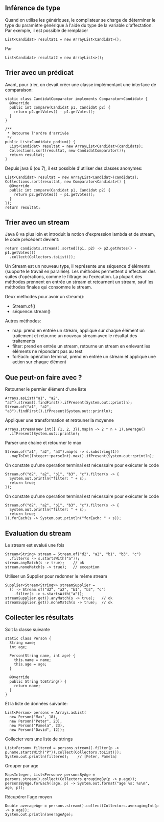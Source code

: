 Inférence de type
-----------------

Quand on utilise les génériques, le compilateur se charge de déterminer le type du
paramètre générique à l'aide du type de la variable d'affectation.
Par exemple, il est possible de remplacer

    List<Candidat> resultat1 = new ArrayList<Candidat>();

Par

    List<Candidat> resultat2 = new ArrayList<>();

Trier avec un prédicat
----------------------

Avant, pour trier, on devait créer une classe implémentant une interface de comparaison:

    static class CandidatComparator implements Comparator<Candidat> {
      @Override
      public int compare(Candidat p1, Candidat p2) {
        return p2.getVotes() - p1.getVotes();
      }
    }
    
    /**
     * Retourne l'ordre d'arrivée
     */
    public List<Candidat> podium() {
      List<Candidat> resultat = new ArrayList<Candidat>(candidats);
      Collections.sort(resultat, new CandidatComparator());
      return resultat;
    }

Depuis java 6 (ou 7), il est possible d'utiliser des classes anonymes:

    List<Candidat> resultat = new ArrayList<Candidat>(candidats);
    Collections.sort(resultat, new Comparator<Candidat>() {
      @Override
      public int compare(Candidat p1, Candidat p2) {
        return p2.getVotes() - p1.getVotes();
      }
    });		
    return resultat;

Trier avec un stream
--------------------

Java 8 va plus loin et introduit la notion d'expression lambda et de stream, le code précédent
devient:

    return candidats.stream().sorted((p1, p2) -> p2.getVotes() - p1.getVotes())
      .collect(Collectors.toList());

Un Stream est un nouveau type, il représente une séquence d'éléments (supporte le travail en
parallèle). Les méthodes permettent d'effectuer des suites d'opérations, comme le filtrage
ou l'exécution. La plupart des méthodes prennent en entrée un stream et retournent un stream,
sauf les méthodes finales qui consomme le stream.

Deux méthodes pour avoir un stream():

* Stream.of()
* séquence.stream()

Autres méthodes:

* map: prend en entrée un stream, applique sur chaque élément un traitement et retourne un
nouveau stream avec le résultat des traitements
* filter: prend en entrée un stream, retourne un stream en enlevant les éléments ne répondant
pas au test
* forEach: opération terminal, prend en entrée un stream et applique une action sur chaque
élément

Que peut-on faire avec ?
------------------------

Retourner le permier élément d'une liste

    Arrays.asList("a1", "a2", "a3").stream().findFirst().ifPresent(System.out::println);
    Stream.of("a1", "a2", "a3").findFirst().ifPresent(System.out::println);

Appliquer une transformation et retrouner la moyenne

    Arrays.stream(new int[] {1, 2, 3}).map(n -> 2 * n + 1).average()
      .ifPresent(System.out::println);

Parser une chaine et retourner le max

    Stream.of("a1", "a2", "a3").map(s -> s.substring(1))
      .mapToInt(Integer::parseInt).max().ifPresent(System.out::println);
		
On constate qu'une operation terminal est nécessaire pour exécuter le code

    Stream.of("d2", "a2", "b1", "b3", "c").filter(s -> {
      System.out.println("filter: " + s);
      return true;
    });
		
On constate qu'une operation terminal est nécessaire pour exécuter le code

    Stream.of("d2", "a2", "b1", "b3", "c").filter(s -> {
      System.out.println("filter: " + s);
      return true;
    }).forEach(s -> System.out.println("forEach: " + s));
	
Evaluation du stream
--------------------

Le stream est evalué une fois

    Stream<String> stream = Stream.of("d2", "a2", "b1", "b3", "c")
      .filter(s -> s.startsWith("a"));
    stream.anyMatch(s -> true);    // ok
    stream.noneMatch(s -> true);   // exception

Utiliser un Supplier pour redonner le même stream

    Supplier<Stream<String>> streamSupplier = 
      () -> Stream.of("d2", "a2", "b1", "b3", "c")
        .filter(s -> s.startsWith("a"));
    streamSupplier.get().anyMatch(s -> true);   // ok
    streamSupplier.get().noneMatch(s -> true);  // ok

Collecter les résultats
-----------------------

Soit la classe suivante

    static class Person {
      String name;
      int age;

      Person(String name, int age) {
        this.name = name;
        this.age = age;
      }

      @Override
      public String toString() {
        return name;
      }
    }

Et la liste de données suivante:

    List<Person> persons = Arrays.asList(
      new Person("Max", 18),
      new Person("Peter", 23),
      new Person("Pamela", 23),
      new Person("David", 12));

Collecter vers une liste de strings

    List<Person> filtered = persons.stream().filter(p -> p.name.startsWith("P")).collect(Collectors.toList());
    System.out.println(filtered);    // [Peter, Pamela]

Grouper par age

    Map<Integer, List<Person>> personsByAge = persons.stream().collect(Collectors.groupingBy(p -> p.age));
    personsByAge.forEach((age, p) -> System.out.format("age %s: %s\n", age, p));

Récupérer l'age moyen

    Double averageAge = persons.stream().collect(Collectors.averagingInt(p -> p.age));
    System.out.println(averageAge);

